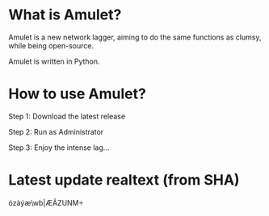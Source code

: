 # What is Amulet?
Amulet is a new network lagger, aiming to do the same functions as clumsy, while being open-source.

Amulet is written in Python.

# How to use Amulet?
Step 1: Download the latest release

Step 2: Run as Administrator

Step 3: Enjoy the intense lag...

# Latest update realtext (from SHA)

ózàýæ\wb|ÆÃZUNM÷
